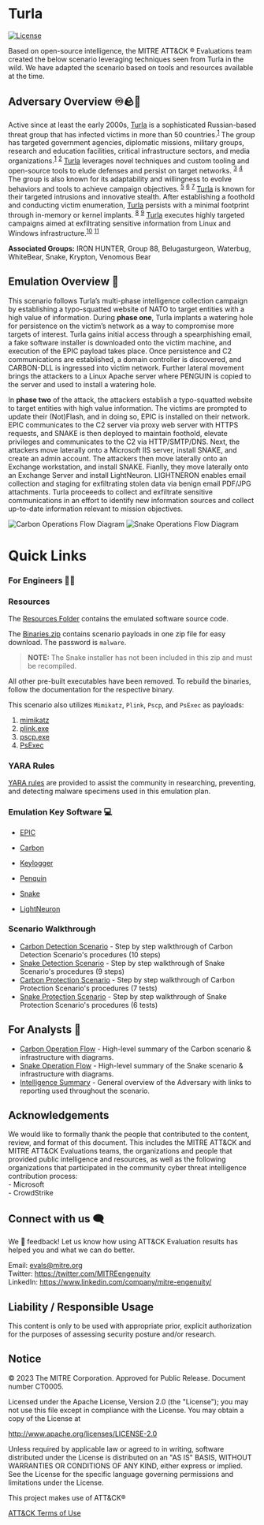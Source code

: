 # Turla
[![License](https://img.shields.io/badge/License-Apache_2.0-blue.svg)](https://opensource.org/licenses/Apache-2.0)

Based on open-source intelligence, the MITRE ATT&CK &reg; Evaluations team created the below scenario leveraging techniques seen from Turla in the wild. We have adapted the scenario based on tools and resources available at the time.

## Adversary Overview ♾️🪨🧸
Active since at least the early 2000s, [Turla](https://attack.mitre.org/groups/G0010/) is a sophisticated Russian-based threat group that has infected victims in more than 50 countries.<sup>[1](https://www.cisa.gov/news-events/cybersecurity-advisories/aa23-129a)</sup> The group has targeted government agencies, diplomatic missions, military groups, research and education facilities, critical infrastructure sectors, and media organizations.<sup>[1](https://www.cisa.gov/news-events/cybersecurity-advisories/aa23-129a)</sup> <sup>[2](https://www.justice.gov/opa/pr/justice-department-announces-court-authorized-disruption-snake-malware-network-controlled)</sup>  [Turla](https://attack.mitre.org/groups/G0010/) leverages novel techniques and custom tooling and open-source tools to elude defenses and persist on target networks. <sup>[3](https://www.hhs.gov/sites/default/files/major-cyber-orgs-of-russian-intelligence-services.pdf)</sup> <sup>[4](https://media.defense.gov/2019/Oct/18/2002197242/-1/-1/0/NSA_CSA_TURLA_20191021%20VER%203%20-%20COPY.PDF)</sup> The group is also known for its adaptability and willingness to evolve behaviors and tools to achieve campaign objectives. <sup>[5](https://www.eset.com/us/about/newsroom/press-releases/cyber-espionage-group-turla-and-its-latest-malware-under-the-microscope-1/)</sup> <sup>[6](https://www.kaspersky.com/about/press-releases/2023_apt-q1-2023-playbook-advanced-techniques-broader-horizons-and-new-targets)</sup> <sup>[7](https://www.ncsc.gov.uk/static-assets/documents/Turla%20Neuron%20Malware%20Update.pdf)</sup>
[Turla](https://attack.mitre.org/groups/G0010/) is known for their targeted intrusions and innovative stealth. After establishing a foothold and conducting victim enumeration, [Turla](https://attack.mitre.org/groups/G0010/) persists with a minimal footprint through in-memory or kernel implants. <sup>[8](https://cert.gov.ua/article/5213167)</sup> <sup>[9](https://dl.acm.org/doi/pdf/10.1145/3603506)</sup> [Turla](https://attack.mitre.org/groups/G0010/) executes highly targeted campaigns aimed at exfiltrating sensitive information from Linux and Windows infrastructure.<sup>[10](https://www.welivesecurity.com/wp-content/uploads/2020/05/ESET_Turla_ComRAT.pdf)</sup> <sup>[11](https://media.kasperskycontenthub.com/wp-content/uploads/sites/43/2018/03/07180251/Penquins_Moonlit_Maze_PDF_eng.pdf)</sup>

**Associated Groups:** IRON HUNTER, Group 88, Belugasturgeon, Waterbug, WhiteBear, Snake, Krypton, Venomous Bear

## Emulation Overview 📖
This scenario follows Turla’s multi-phase intelligence collection campaign by establishing a typo-squatted website of NATO to target entities with a high value of information. During **phase one**, Turla implants a watering hole for persistence on the victim’s network as a way to compromise more targets of interest. Turla gains initial access through a spearphishing email, a fake software installer is downloaded onto the victim machine, and execution of the EPIC payload takes place. Once persistence and C2 communications are established, a domain controller is discovered, and CARBON-DLL is ingressed into victim network. Further lateral movement brings the attackers to a Linux Apache server where PENGUIN is copied to the server and used to install a watering hole.

In **phase two** of the attack, the attackers establish a typo-squatted website to target entities with high value information. The victims are prompted to update their (Not)Flash, and in doing so, EPIC is installed on their network. EPIC communicates to the C2 server via proxy web server with HTTPS requests, and SNAKE is then deployed to maintain foothold, elevate privileges and communicates to the C2 via HTTP/SMTP/DNS. Next, the attackers move laterally onto a Microsoft IIS server, install SNAKE, and create an admin account. The attackers then move laterally onto an Exchange workstation, and install SNAKE. Fianlly, they move laterally onto an Exchange Server and install LightNeuron. LIGHTNERON enables email collection and staging for exfiltrating stolen data via benign email PDF/JPG attachments. Turla proceeeds to collect and exfiltrate sensitive communications in an effort to identify new information sources and collect up-to-date information relevant to mission objectives.

![Carbon Operations Flow Diagram](./Resources/Images/CarbonOpsFlow.png)
![Snake Operations Flow Diagram](./Resources/Images/SnakeOpsFlow.png)


# Quick Links
### For Engineers 🧑‍💻

### Resources

The [Resources Folder](./Resources/) contains the emulated software source code.

The [Binaries.zip](./Resources/Binaries/binaries.zip) contains scenario payloads in
one zip file for easy download. The password is `malware`.

> **NOTE:** The Snake installer has not been included in this zip and must be
> recompiled.

All other pre-built executables have been removed. To rebuild the binaries,
follow the documentation for the respective binary.

This scenario also utilizes `Mimikatz`, `Plink`, `Pscp`, and `PsExec` as payloads:
1. [mimikatz](https://github.com/gentilkiwi/mimikatz/releases)
1. [plink.exe](https://the.earth.li/~sgtatham/putty/latest/w64/plink.exe)
1. [pscp.exe](https://the.earth.li/~sgtatham/putty/latest/w64/pscp.exe)
1. [PsExec](https://learn.microsoft.com/en-us/sysinternals/downloads/psexec)

### YARA Rules

[YARA rules](./yara-rules) are provided to assist the community in researching, preventing, and detecting malware specimens used in this emulation plan.

### Emulation Key Software 💻

- [EPIC](./Resources/EPIC/)

- [Carbon](./Resources/Carbon/)

- [Keylogger](./Resources/Keylogger/)

- [Penquin](./Resources/Penquin/)

- [Snake](./Resources/Snake/)

- [LightNeuron](./Resources/LightNeuron/)


### Scenario Walkthrough
- [Carbon Detection Scenario](./Emulation_Plan/Carbon_Scenario/Carbon_Detections_Scenario.md) - Step by step walkthrough of Carbon Detection Scenario's procedures (10 steps)
- [Snake Detection Scenario](./Emulation_Plan/Snake_Scenario/Snake_Detections_Scenario) - Step by step walkthrough of Snake Scenario's procedures (9 steps)
- [Carbon Protection Scenario](./Emulation_Plan/Carbon_Scenario/Carbon_Protections_Scenario.md) - Step by step walkthrough of Carbon Protection Scenario's procedures (7 tests)
- [Snake Protection Scenario](./Emulation_Plan/Snake_Scenario/Snake_Protections_Scenario.md) - Step by step walkthrough of Snake Protection Scenario's procedures (6 tests)

## For Analysts 🔎
- [Carbon Operation Flow](./Operations_Flow/Carbon_Operations_Flow.md/) - High-level summary of the Carbon scenario & infrastructure with diagrams.
- [Snake Operation Flow](./Operations_Flow/Snake_Operations_Flow.md/) - High-level summary of the Snake scenario & infrastructure with diagrams.
- [Intelligence Summary](./Intelligence_Summary/Intelligence_Summary.md) - General overview of the Adversary with links to reporting used throughout the scenario.

## Acknowledgements

We would like to formally thank the people that contributed to the content, review, and format of this document. This includes the MITRE ATT&CK and MITRE ATT&CK Evaluations teams, the organizations and people that provided public intelligence and resources, as well as the following organizations that participated in the community cyber threat intelligence contribution process: <br> - Microsoft <br> - CrowdStrike

## Connect with us 🗨️

We 💖 feedback! Let us know how using ATT&CK Evaluation results has helped you and what we can do better.

Email: <evals@mitre.org><br>
Twitter: https://twitter.com/MITREengenuity<br>
LinkedIn: https://www.linkedin.com/company/mitre-engenuity/<br>

## Liability / Responsible Usage

This content is only to be used with appropriate prior, explicit authorization for the purposes of assessing security posture and/or research.

## Notice

© 2023 The MITRE Corporation. Approved for Public Release. Document number CT0005.

Licensed under the Apache License, Version 2.0 (the "License"); you may not use this file except in compliance with the License. You may obtain a copy of the License at

http://www.apache.org/licenses/LICENSE-2.0

Unless required by applicable law or agreed to in writing, software distributed under the License is distributed on an "AS IS" BASIS, WITHOUT WARRANTIES OR CONDITIONS OF ANY KIND, either express or implied. See the License for the specific language governing permissions and limitations under the License.

This project makes use of ATT&CK®

[ATT&CK Terms of Use](https://attack.mitre.org/resources/terms-of-use/)
